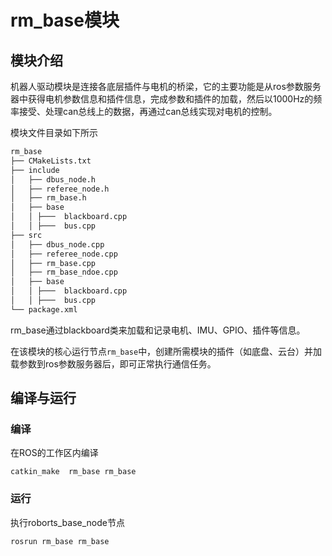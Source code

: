 # rm_base模块

## 模块介绍

机器人驱动模块是连接各底层插件与电机的桥梁，它的主要功能是从ros参数服务器中获得电机参数信息和插件信息，完成参数和插件的加载，然后以1000Hz的频率接受、处理can总线上的数据，再通过can总线实现对电机的控制。

模块文件目录如下所示

```bash
rm_base
├── CMakeLists.txt
├── include
│   ├── dbus_node.h
│   ├── referee_node.h
│   ├── rm_base.h
│   ├── base
│   │ ├───  blackboard.cpp
│   │ ├───  bus.cpp
├── src
│   ├── dbus_node.cpp
│   ├── referee_node.cpp
│   ├── rm_base.cpp
│   ├── rm_base_ndoe.cpp
│   ├── base
│   │ ├───  blackboard.cpp
│   │ ├───  bus.cpp
└── package.xml
```

rm_base通过blackboard类来加载和记录电机、IMU、GPIO、插件等信息。

在该模块的核心运行节点`rm_base`中，创建所需模块的插件（如底盘、云台）并加载参数到ros参数服务器后，即可正常执行通信任务。

## 编译与运行

### 编译

在ROS的工作区内编译

```shell
catkin_make  rm_base rm_base 
```

### 运行

执行roborts_base_node节点

```shell
rosrun rm_base rm_base
```





